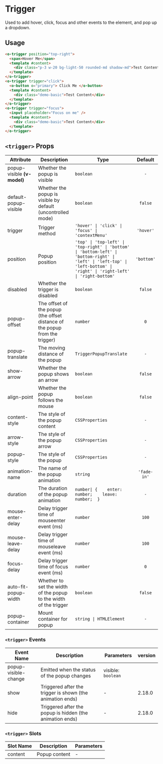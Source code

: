 # Trigger

Used to add hover, click, focus and other events to the element, and pop up a dropdown.

## Usage

```html
<o-trigger position="top-right">
  <span>Hover Me</span>
  <template #content>
    <div class="p-3 w-20 bg-light-50 rounded-md shadow-md">Test Content</div>
  </template>
</o-trigger>
<o-trigger trigger="click">
  <o-button o="primary"> Click Me </o-button>
  <template #content>
    <div class="demo-basic">Test Content</div>
  </template>
</o-trigger>
<o-trigger trigger="focus">
  <input placeholder="Focus on me" />
  <template #content>
    <div class="demo-basic">Test Content</div>
  </template>
</o-trigger>
```
## `<trigger>` Props

|Attribute|Description|Type|Default|
|---|---|---|:---:|
|popup-visible **(v-model)**|Whether the popup is visible|`boolean`|`-`|
|default-popup-visible|Whether the popup is visible by default (uncontrolled mode)|`boolean`|`false`|
|trigger|Trigger method|`'hover' \| 'click' \| 'focus' \| 'contextMenu'`|`'hover'`|
|position|Popup position|`'top' \| 'top-left' \| 'top-right' \| 'bottom' \| 'bottom-left' \| 'bottom-right' \| 'left' \| 'left-top' \| 'left-bottom' \| 'right' \| 'right-left' \| 'right-bottom'`|`'bottom'`|
|disabled|Whether the trigger is disabled|`boolean`|`false`|
|popup-offset|The offset of the popup (the offset distance of the popup from the trigger)|`number`|`0`|
|popup-translate|The moving distance of the popup|`TriggerPopupTranslate`|`-`|
|show-arrow|Whether the popup shows an arrow|`boolean`|`false`|
|align-point|Whether the popup follows the mouse|`boolean`|`false`|
|content-style|The style of the popup content|`CSSProperties`|`-`|
|arrow-style|The style of the popup arrow|`CSSProperties`|`-`|
|popup-style|The style of the popup|`CSSProperties`|`-`|
|animation-name|The name of the popup animation|`string`|`'fade-in'`|
|duration|The duration of the popup animation|`number\| {    enter: number;    leave: number;  }`|`-`|
|mouse-enter-delay|Delay trigger time of mouseenter event (ms)|`number`|`100`|
|mouse-leave-delay|Delay trigger time of mouseleave event (ms)|`number`|`100`|
|focus-delay|Delay trigger time of focus event (ms)|`number`|`0`|
|auto-fit-popup-width|Whether to set the width of the popup to the width of the trigger|`boolean`|`false`|
|popup-container|Mount container for popup|`string \| HTMLElement`|`-`|
### `<trigger>` Events

|Event Name|Description|Parameters|version|
|---|---|---|:---|
|popup-visible-change|Emitted when the status of the popup changes|visible: `boolean`||
|show|Triggered after the trigger is shown (the animation ends)|-|2.18.0|
|hide|Triggered after the popup is hidden (the animation ends)|-|2.18.0|
### `<trigger>` Slots

|Slot Name|Description|Parameters|
|---|---|---|
|content|Popup content|-|
